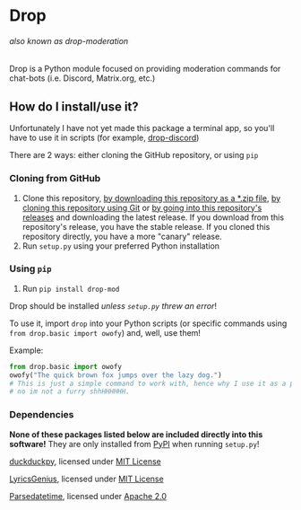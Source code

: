 # Drop
###### *also known as drop-moderation*
Drop is a Python module focused on providing moderation commands for chat-bots (i.e. Discord, Matrix.org, etc.)
## How do I install/use it?
Unfortunately I have not yet made this package a terminal app, so you'll have to use it in scripts (for example, [drop-discord](https://github.com/AtlasC0R3/drop-discord/))

There are 2 ways: either cloning the GitHub repository, or using `pip`
### Cloning from GitHub
1. Clone this repository, [by downloading this repository as a \*.zip file](https://github.com/AtlasC0R3/drop-moderation/archive/main.zip), [by cloning this repository using Git](https://github.com/AtlasC0R3/drop-moderation.git) or [by going into this repository's releases](https://github.com/AtlasC0R3/drop-moderation/releases) and downloading the latest release. If you download from this repository's release, you have the stable release. If you cloned this repository directly, you have a more "canary" release.
2. Run `setup.py` using your preferred Python installation
### Using `pip`
1. Run `pip install drop-mod`

Drop should be installed *unless `setup.py` threw an error*!

To use it, import `drop` into your Python scripts (or specific commands using `from drop.basic import owofy`) and, well, use them!

Example:
```python
from drop.basic import owofy
owofy("The quick brown fox jumps over the lazy dog.")
# This is just a simple command to work with, hence why I use it as a prime example.
# no im not a furry shhHHHHHH.
```

### Dependencies
**None of these packages listed below are included directly into this software!** They are only installed from [PyPI](https://pypi.org/) when running `setup.py`!

[duckduckpy](https://github.com/ivankliuk/duckduckpy/), licensed under [MIT License](https://github.com/ivankliuk/duckduckpy/blob/master/LICENSE)

[LyricsGenius](https://github.com/johnwmillr/LyricsGenius/), licensed under [MIT License](https://github.com/johnwmillr/LyricsGenius/blob/master/LICENSE.txt)

[Parsedatetime](https://github.com/bear/parsedatetime/), licensed under [Apache 2.0](https://github.com/bear/parsedatetime/blob/master/LICENSE.txt)
